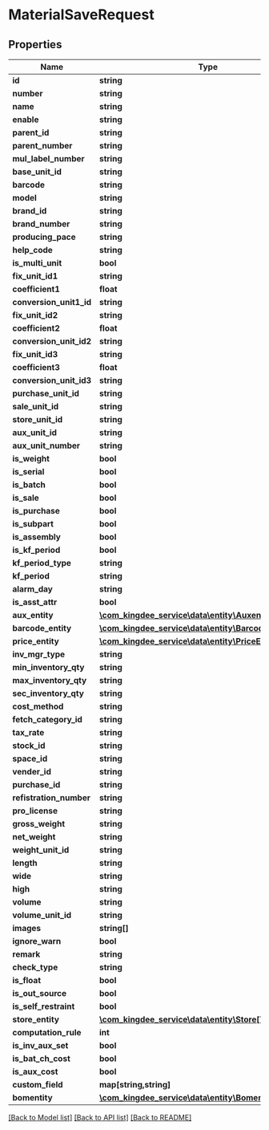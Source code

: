 # MaterialSaveRequest

## Properties
Name | Type | Description | Notes
------------ | ------------- | ------------- | -------------
**id** | **string** |  | [optional] 
**number** | **string** |  | [optional] 
**name** | **string** |  | [optional] 
**enable** | **string** |  | [optional] 
**parent_id** | **string** |  | [optional] 
**parent_number** | **string** |  | [optional] 
**mul_label_number** | **string** |  | [optional] 
**base_unit_id** | **string** |  | [optional] 
**barcode** | **string** |  | [optional] 
**model** | **string** |  | [optional] 
**brand_id** | **string** |  | [optional] 
**brand_number** | **string** |  | [optional] 
**producing_pace** | **string** |  | [optional] 
**help_code** | **string** |  | [optional] 
**is_multi_unit** | **bool** |  | [optional] 
**fix_unit_id1** | **string** |  | [optional] 
**coefficient1** | **float** |  | [optional] 
**conversion_unit1_id** | **string** |  | [optional] 
**fix_unit_id2** | **string** |  | [optional] 
**coefficient2** | **float** |  | [optional] 
**conversion_unit_id2** | **string** |  | [optional] 
**fix_unit_id3** | **string** |  | [optional] 
**coefficient3** | **float** |  | [optional] 
**conversion_unit_id3** | **string** |  | [optional] 
**purchase_unit_id** | **string** |  | [optional] 
**sale_unit_id** | **string** |  | [optional] 
**store_unit_id** | **string** |  | [optional] 
**aux_unit_id** | **string** |  | [optional] 
**aux_unit_number** | **string** |  | [optional] 
**is_weight** | **bool** |  | [optional] 
**is_serial** | **bool** |  | [optional] 
**is_batch** | **bool** |  | [optional] 
**is_sale** | **bool** |  | [optional] 
**is_purchase** | **bool** |  | [optional] 
**is_subpart** | **bool** |  | [optional] 
**is_assembly** | **bool** |  | [optional] 
**is_kf_period** | **bool** |  | [optional] 
**kf_period_type** | **string** |  | [optional] 
**kf_period** | **string** |  | [optional] 
**alarm_day** | **string** |  | [optional] 
**is_asst_attr** | **bool** |  | [optional] 
**aux_entity** | [**\com_kingdee_service\data\entity\Auxentity[]**](Auxentity.md) |  | [optional] 
**barcode_entity** | [**\com_kingdee_service\data\entity\BarcodeEntitySave[]**](BarcodeEntitySave.md) |  | [optional] 
**price_entity** | [**\com_kingdee_service\data\entity\PriceEntitySave[]**](PriceEntitySave.md) |  | [optional] 
**inv_mgr_type** | **string** |  | [optional] 
**min_inventory_qty** | **string** |  | [optional] 
**max_inventory_qty** | **string** |  | [optional] 
**sec_inventory_qty** | **string** |  | [optional] 
**cost_method** | **string** |  | [optional] 
**fetch_category_id** | **string** |  | [optional] 
**tax_rate** | **string** |  | [optional] 
**stock_id** | **string** |  | [optional] 
**space_id** | **string** |  | [optional] 
**vender_id** | **string** |  | [optional] 
**purchase_id** | **string** |  | [optional] 
**refistration_number** | **string** |  | [optional] 
**pro_license** | **string** |  | [optional] 
**gross_weight** | **string** |  | [optional] 
**net_weight** | **string** |  | [optional] 
**weight_unit_id** | **string** |  | [optional] 
**length** | **string** |  | [optional] 
**wide** | **string** |  | [optional] 
**high** | **string** |  | [optional] 
**volume** | **string** |  | [optional] 
**volume_unit_id** | **string** |  | [optional] 
**images** | **string[]** |  | [optional] 
**ignore_warn** | **bool** |  | [optional] 
**remark** | **string** |  | [optional] 
**check_type** | **string** |  | [optional] 
**is_float** | **bool** |  | [optional] 
**is_out_source** | **bool** |  | [optional] 
**is_self_restraint** | **bool** |  | [optional] 
**store_entity** | [**\com_kingdee_service\data\entity\Store[]**](Store.md) |  | [optional] 
**computation_rule** | **int** |  | [optional] 
**is_inv_aux_set** | **bool** |  | [optional] 
**is_bat_ch_cost** | **bool** |  | [optional] 
**is_aux_cost** | **bool** |  | [optional] 
**custom_field** | **map[string,string]** |  | [optional] 
**bomentity** | [**\com_kingdee_service\data\entity\Bomentity[]**](Bomentity.md) |  | [optional] 

[[Back to Model list]](../README.md#documentation-for-models) [[Back to API list]](../README.md#documentation-for-api-endpoints) [[Back to README]](../README.md)



